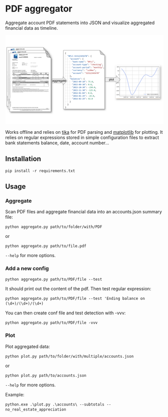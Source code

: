 # PDF aggregator

Aggregate account PDF statements into JSON and visualize aggregated financial data as timeline.

![PDF aggregator](https://raw.githubusercontent.com/finetjul/pdf-aggregator/master/docs/pdf-aggregator.svg)

Works offline and relies on [tika](https://tika.apache.org/) for PDF parsing and [matplotlib](https://matplotlib.org/) for plotting.
It relies on regular expressions stored in simple configuration files to extract bank statements balance, date, account number...

## Installation

```
pip install -r requirements.txt
```

## Usage

### Aggregate
Scan PDF files and aggregate financial data into an accounts.json summary file:

```
python aggregate.py path/to/folder/with/PDF
```

or

```
python aggregate.py path/to/file.pdf
```

```--help``` for more options.

### Add a new config

```
python aggregate.py path/to/PDF/file --test
```

It should print out the content of the pdf. Then test regular expression:

```
python aggregate.py path/to/PDF/file --test 'Ending balance on (\d+)/(\d+)/(\d+)
```

You can then create conf file and test detection with -vvv:

```
python aggregate.py path/to/PDF/file -vvv
```


### Plot
Plot aggregated data:

```
python plot.py path/to/folder/with/multiple/accounts.json
```

or

```
python plot.py path/to/accounts.json
```

```--help``` for more options.

Example:

```
python.exe .\plot.py .\accounts\ --subtotals --no_real_estate_appreciation
```
